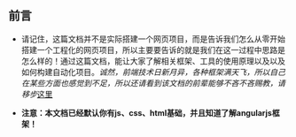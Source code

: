 ## 前言

* 请记住，这篇文档并不是实际搭建一个网页项目，而是告诉我们怎么从零开始搭建一个工程化的网页项目，所以主要要告诉的就是我们在这一过程中思路是怎么样的！通过这篇文档，能让大家了解相关框架、工具的使用原理以及以及如何构建自动化项目。_诚然，前端技术日新月异，各种框架满天飞，所以自己在某些方面也感觉到不足，所以还请看到该文档的前辈能够不吝不吝赐教，请移步_[这里]()

* **注意：本文档已经默认你有js、css、html基础，并且知道了解angularjs框架！**